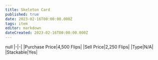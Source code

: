 ```yaml
---
title: Skeleton Card
published: true
date: 2023-02-16T00:00:00.000Z
tags: item
editor: markdown
dateCreated: 2023-02-16T00:00:00.000Z
---
```


null
|-|-|
|Purchase Price|4,500 Flips|
|Sell Price|2,250 Flips|
|Type|N/A|
|Stackable|Yes|

